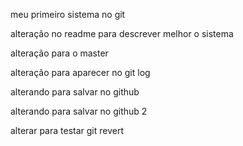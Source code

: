 meu primeiro sistema no git

alteração no readme para descrever melhor o sistema

alteração para o master


alteração para aparecer no git log


alterando para salvar no github

alterando para salvar no github 2

alterar para testar git revert

